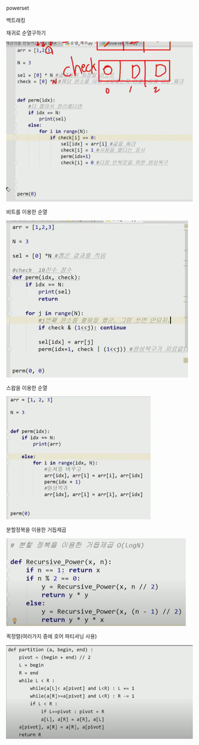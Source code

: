 powerset





백트래킹





재귀로 순열구하기

![image-20210224143747462](stack2.assets/image-20210224143747462.png)



 비트를 이용한 순열

![image-20210224144515261](stack2.assets/image-20210224144515261.png)

스왑을 이용한 순열

![image-20210224151000448](stack2.assets/image-20210224151000448.png)





분할정복을 이용한 거듭제곱

![image-20210224153207964](stack2.assets/image-20210224153207964.png)



퀵정렬(여러가지 중에 호어 파티셔닝 사용)

![image-20210224155543441](stack2.assets/image-20210224155543441.png)

